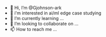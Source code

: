 - 👋 Hi, I’m @Gjohnson-ark
- 👀 i'm interested in ai/ml edge case studying
- 🌱 I’m currently learning ...
- 💞️ I’m looking to collaborate on ...
- 📫 How to reach me ...

<!---
Gjohnson-ark/Gjohnson-ark is a ✨ special ✨ repository because its `README.md` (this file) appears on your GitHub profile.
You can click the Preview link to take a look at your changes.
--->
